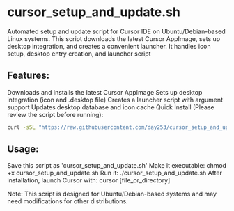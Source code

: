 # cursor_setup_and_update.sh

Automated setup and update script for Cursor IDE on Ubuntu/Debian-based Linux systems. This script downloads the latest Cursor AppImage, sets up desktop integration, and creates a convenient launcher. It handles icon setup, desktop entry creation, and launcher script

## Features:

Downloads and installs the latest Cursor AppImage
Sets up desktop integration (icon and .desktop file)
Creates a launcher script with argument support
Updates desktop database and icon cache
Quick Install (Please review the script before running):

```bash
curl -sSL "https://raw.githubusercontent.com/day253/cursor_setup_and_update.sh/refs/heads/master/cursor_setup_and_update.sh" | bash
```

## Usage:

Save this script as 'cursor_setup_and_update.sh'
Make it executable: chmod +x cursor_setup_and_update.sh
Run it: ./cursor_setup_and_update.sh
After installation, launch Cursor with: cursor [file_or_directory]

Note: This script is designed for Ubuntu/Debian-based systems and may need modifications for other distributions.
